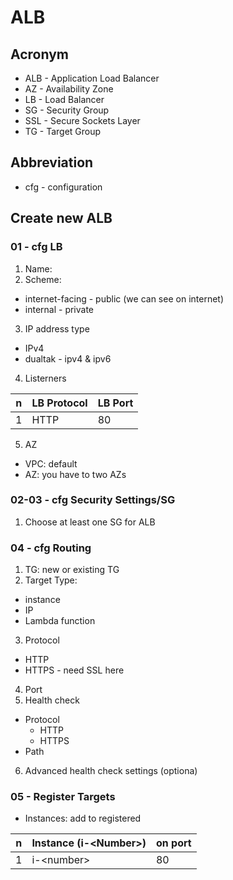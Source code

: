 # ALB

## Acronym
* ALB - Application Load Balancer
* AZ - Availability Zone
* LB - Load Balancer
* SG - Security Group
* SSL - Secure Sockets Layer
* TG - Target Group

## Abbreviation
* cfg - configuration

## Create new ALB
### 01 - cfg LB
1) Name: 
2) Scheme:
  * internet-facing - public (we can see on internet)
  * internal - private

3) IP address type
  * IPv4
  * dualtak - ipv4 & ipv6
4) Listerners

|n|LB Protocol|LB Port|
|-|-----------|-------|
|1|HTTP       |80     |


5) AZ
  * VPC: default
  * AZ: you have to two AZs
  
### 02-03 - cfg Security Settings/SG
1) Choose at least one SG for ALB

### 04 - cfg Routing
1) TG: new or existing TG
2) Target Type: 
  * instance
  * IP
  * Lambda function
3) Protocol
  * HTTP
  * HTTPS - need SSL here
4) Port
5) Health check
  * Protocol
    * HTTP
    * HTTPS
  * Path
6) Advanced health check settings (optiona)

### 05 - Register Targets
* Instances: add to registered

|n|Instance (i-\<Number\>)| on port|
|-|-----------------------|--------|
|1|i-\<number\>         | 80     |
